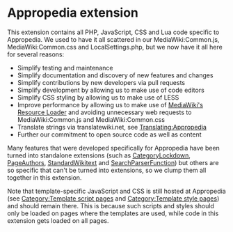 # Appropedia extension

This extension contains all PHP, JavaScript, CSS and Lua code specific to Appropedia. We used to have it all scattered in our MediaWiki:Common.js, MediaWiki:Common.css and LocalSettings.php, but we now have it all here for several reasons:

* Simplify testing and maintenance
* Simplify documentation and discovery of new features and changes
* Simplify contributions by new developers via pull requests
* Simplify development by allowing us to make use of code editors
* Simplify CSS styling by allowing us to make use of LESS
* Improve performance by allowing us to make use of [MediaWiki's Resource Loader](https://www.mediawiki.org/wiki/ResourceLoader) and avoiding unnecessary web requests to MediaWiki:Common.js and MediaWiki:Common.css
* Translate strings via translatewiki.net, see [Translating:Appropedia](https://translatewiki.net/wiki/Translating:Appropedia)
* Further our commitment to open source code as well as content

Many features that were developed specifically for Appropedia have been turned into standalone extensions (such as [CategoryLockdown](https://www.mediawiki.org/wiki/Extension:CategoryLockdown), [PageAuthors](https://www.mediawiki.org/wiki/Extension:PageAuthors), [StandardWikitext](https://www.mediawiki.org/wiki/Extension:StandardWikitext) and [SearchParserFunction](https://www.mediawiki.org/wiki/Extension:SearchParserFunction)) but others are so specific that can't be turned into extensions, so we clump them all together in this extension.

Note that template-specific JavaScript and CSS is still hosted at Appropedia (see [Category:Template script pages](https://www.appropedia.org/Category:Template_script_pages) and [Category:Template style pages](https://www.appropedia.org/Category:Template_style_pages)) and should remain there. This is because such scripts and styles should only be loaded on pages where the templates are used, while code in this extension gets loaded on all pages.

